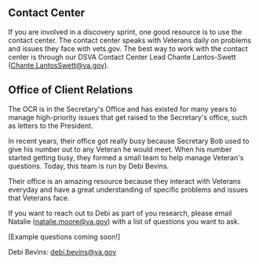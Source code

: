 ## Contact Center

If you are involved in a discovery sprint, one good resource is to use the contact center.  The contact center speaks with Veterans daily on problems and issues they face with vets.gov.  The best way to work with the contact center is through our DSVA Contact Center Lead Chante Lantos-Swett (Chante.LantosSwett@va.gov). 

## Office of Client Relations

The OCR is in the Secretary's Office and has existed for many years to manage high-priority issues that get raised to the Secretary's office, such as letters to the President.

In recent years, their office got really busy because Secretary Bob used to give his number out to any Veteran he would meet.  When his number started getting busy, they formed a small team to help manage Veteran's questions. Today, this team is run by Debi Bevins.  

Their office is an amazing resource because they interact with Veterans everyday and have a great understanding of specific problems and issues that Veterans face.  

If you want to reach out to Debi as part of you research, please email Natalie (natalie.moore@va.gov) with a list of questions you want to ask.

[Example questions coming soon!]

Debi Bevins: debi.bevins@va.gov 
